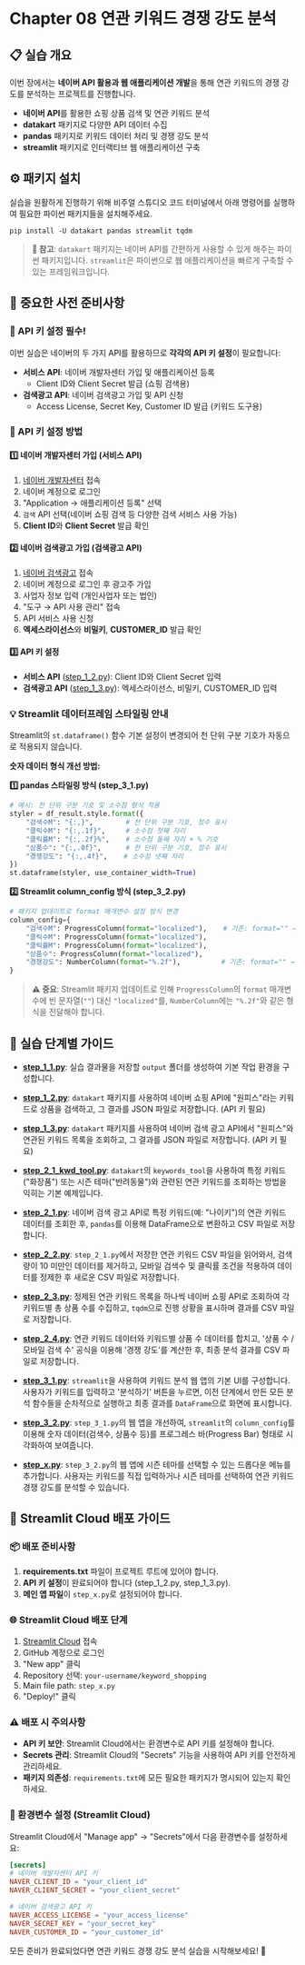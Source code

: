# Chapter 08 연관 키워드 경쟁 강도 분석

## 📋 실습 개요

이번 장에서는 **네이버 API 활용과 웹 애플리케이션 개발**을 통해 연관 키워드의 경쟁 강도를 분석하는 프로젝트를 진행합니다.

- **네이버 API**를 활용한 쇼핑 상품 검색 및 연관 키워드 분석
- **datakart** 패키지로 다양한 API 데이터 수집
- **pandas** 패키지로 키워드 데이터 처리 및 경쟁 강도 분석
- **streamlit** 패키지로 인터랙티브 웹 애플리케이션 구축

## ⚙️ 패키지 설치

실습을 원활하게 진행하기 위해 비주얼 스튜디오 코드 터미널에서 아래 명령어를 실행하여 필요한 파이썬 패키지들을 설치해주세요.

```shell
pip install -U datakart pandas streamlit tqdm
```

> **📝 참고**: `datakart` 패키지는 네이버 API를 간편하게 사용할 수 있게 해주는 파이썬 패키지입니다. `streamlit`은 파이썬으로 웹 애플리케이션을 빠르게 구축할 수 있는 프레임워크입니다.

## 🚨 중요한 사전 준비사항

### 🔑 API 키 설정 필수!

이번 실습은 네이버의 두 가지 API를 활용하므로 **각각의 API 키 설정**이 필요합니다:

- **서비스 API**: 네이버 개발자센터 가입 및 애플리케이션 등록
  - Client ID와 Client Secret 발급 (쇼핑 검색용)
- **검색광고 API**: 네이버 검색광고 가입 및 API 신청
  - Access License, Secret Key, Customer ID 발급 (키워드 도구용)

### 🔧 API 키 설정 방법

#### 1️⃣ 네이버 개발자센터 가입 (서비스 API)

1. [네이버 개발자센터](https://developers.naver.com/) 접속
2. 네이버 계정으로 로그인
3. "Application → 애플리케이션 등록" 선택
4. `검색` API 선택(네이버 쇼핑 검색 등 다양한 검색 서비스 사용 가능)
5. **Client ID**와 **Client Secret** 발급 확인

#### 2️⃣ 네이버 검색광고 가입 (검색광고 API)

1. [네이버 검색광고](https://searchad.naver.com/) 접속
2. 네이버 계정으로 로그인 후 광고주 가입
3. 사업자 정보 입력 (개인사업자 또는 법인)
4. "도구 → API 사용 관리" 접속
5. API 서비스 사용 신청
6. **엑세스라이선스**와 **비밀키**, **CUSTOMER_ID** 발급 확인

#### 3️⃣ API 키 설정

- **서비스 API** ([step_1_2.py](step_1_2.py)): Client ID와 Client Secret 입력
- **검색광고 API** ([step_1_3.py](step_1_3.py)): 엑세스라이선스, 비밀키, CUSTOMER_ID 입력

### 💡 Streamlit 데이터프레임 스타일링 안내

Streamlit의 `st.dataframe()` 함수 기본 설정이 변경되어 천 단위 구분 기호가 자동으로 적용되지 않습니다.

**숫자 데이터 형식 개선 방법:**

**1️⃣ pandas 스타일링 방식 (step_3_1.py)**

```python
# 예시: 천 단위 구분 기호 및 소수점 형식 적용
styler = df_result.style.format({
    "검색수M": "{:,}",        # 천 단위 구분 기호, 정수 표시
    "클릭수M": "{:,.1f}",     # 소수점 첫째 자리
    "클릭률M": "{:,.2f}%",    # 소수점 둘째 자리 + % 기호
    "상품수": "{:,.0f}",      # 천 단위 구분 기호, 정수 표시
    "경쟁강도": "{:,.4f}",    # 소수점 넷째 자리
})
st.dataframe(styler, use_container_width=True)
```

**2️⃣ Streamlit column_config 방식 (step_3_2.py)**

```python
# 패키지 업데이트로 format 매개변수 설정 방식 변경
column_config={
    "검색수M": ProgressColumn(format="localized"),    # 기존: format="" → 변경: format="localized"
    "클릭수M": ProgressColumn(format="localized"),
    "클릭률M": ProgressColumn(format="localized"),
    "상품수": ProgressColumn(format="localized"),
    "경쟁강도": NumberColumn(format="%.2f"),          # 기존: format="" → 변경: format="%.2f"
}
```

> **⚠️ 중요**: Streamlit 패키지 업데이트로 인해 `ProgressColumn`의 `format` 매개변수에 빈 문자열(`""`) 대신 `"localized"`를, `NumberColumn`에는 `"%.2f"`와 같은 형식을 전달해야 합니다.

## 🚀 실습 단계별 가이드

- **[step_1_1.py](step_1_1.py)**: 실습 결과물을 저장할 `output` 폴더를 생성하여 기본 작업 환경을 구성합니다.

- **[step_1_2.py](step_1_2.py)**: `datakart` 패키지를 사용하여 네이버 쇼핑 API에 "원피스"라는 키워드로 상품을 검색하고, 그 결과를 JSON 파일로 저장합니다. (API 키 필요)

- **[step_1_3.py](step_1_3.py)**: `datakart` 패키지를 사용하여 네이버 검색 광고 API에서 "원피스"와 연관된 키워드 목록을 조회하고, 그 결과를 JSON 파일로 저장합니다. (API 키 필요)

- **[step_2_1_kwd_tool.py](step_2_1_kwd_tool.py)**: `datakart`의 `keywords_tool`을 사용하여 특정 키워드("화장품") 또는 시즌 테마("반려동물")와 관련된 연관 키워드를 조회하는 방법을 익히는 기본 예제입니다.

- **[step_2_1.py](step_2_1.py)**: 네이버 검색 광고 API로 특정 키워드(예: "나이키")의 연관 키워드 데이터를 조회한 후, `pandas`를 이용해 DataFrame으로 변환하고 CSV 파일로 저장합니다.

- **[step_2_2.py](step_2_2.py)**: `step_2_1.py`에서 저장한 연관 키워드 CSV 파일을 읽어와서, 검색량이 10 미만인 데이터를 제거하고, 모바일 검색수 및 클릭률 조건을 적용하여 데이터를 정제한 후 새로운 CSV 파일로 저장합니다.

- **[step_2_3.py](step_2_3.py)**: 정제된 연관 키워드 목록을 하나씩 네이버 쇼핑 API로 조회하여 각 키워드별 총 상품 수를 수집하고, `tqdm`으로 진행 상황을 표시하며 결과를 CSV 파일로 저장합니다.

- **[step_2_4.py](step_2_4.py)**: 연관 키워드 데이터와 키워드별 상품 수 데이터를 합치고, '상품 수 / 모바일 검색 수' 공식을 이용해 '경쟁 강도'를 계산한 후, 최종 분석 결과를 CSV 파일로 저장합니다.

- **[step_3_1.py](step_3_1.py)**: `streamlit`을 사용하여 키워드 분석 웹 앱의 기본 UI를 구성합니다. 사용자가 키워드를 입력하고 '분석하기' 버튼을 누르면, 이전 단계에서 만든 모든 분석 함수들을 순차적으로 실행하고 최종 결과를 `DataFrame`으로 화면에 표시합니다.

- **[step_3_2.py](step_3_2.py)**: `step_3_1.py`의 웹 앱을 개선하여, `streamlit`의 `column_config`를 이용해 숫자 데이터(검색수, 상품수 등)를 프로그레스 바(Progress Bar) 형태로 시각화하여 보여줍니다.

- **[step_x.py](step_x.py)**: `step_3_2.py`의 웹 앱에 시즌 테마를 선택할 수 있는 드롭다운 메뉴를 추가합니다. 사용자는 키워드를 직접 입력하거나 시즌 테마를 선택하여 연관 키워드 경쟁 강도를 분석할 수 있습니다.

## 🚀 Streamlit Cloud 배포 가이드

### 📦 배포 준비사항

1. **requirements.txt** 파일이 프로젝트 루트에 있어야 합니다.
2. **API 키 설정**이 완료되어야 합니다 (step_1_2.py, step_1_3.py).
3. **메인 앱 파일**이 `step_x.py`로 설정되어야 합니다.

### 🌐 Streamlit Cloud 배포 단계

1. [Streamlit Cloud](https://share.streamlit.io/) 접속
2. GitHub 계정으로 로그인
3. "New app" 클릭
4. Repository 선택: `your-username/keyword_shopping`
5. Main file path: `step_x.py`
6. "Deploy!" 클릭

### ⚠️ 배포 시 주의사항

- **API 키 보안**: Streamlit Cloud에서는 환경변수로 API 키를 설정해야 합니다.
- **Secrets 관리**: Streamlit Cloud의 "Secrets" 기능을 사용하여 API 키를 안전하게 관리하세요.
- **패키지 의존성**: `requirements.txt`에 모든 필요한 패키지가 명시되어 있는지 확인하세요.

### 🔧 환경변수 설정 (Streamlit Cloud)

Streamlit Cloud에서 "Manage app" → "Secrets"에서 다음 환경변수를 설정하세요:

```toml
[secrets]
# 네이버 개발자센터 API 키
NAVER_CLIENT_ID = "your_client_id"
NAVER_CLIENT_SECRET = "your_client_secret"

# 네이버 검색광고 API 키
NAVER_ACCESS_LICENSE = "your_access_license"
NAVER_SECRET_KEY = "your_secret_key"
NAVER_CUSTOMER_ID = "your_customer_id"
```

모든 준비가 완료되었다면 연관 키워드 경쟁 강도 분석 실습을 시작해보세요! 🚀
